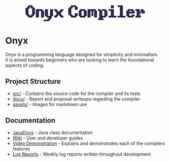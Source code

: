 <p align="center">
    <img src="assets/onyx-logo.png" width="75%" />
</p>

# Onyx
Onyx is a programming language designed for simplicity and minimalism.  
It is aimed towards beginners who are looking to learn the foundational aspects of coding.

## Project Structure
- [src/](src) - Contains the source code for the compiler and its tests
- [docs/](docs) - Report and proposal writeups regarding the compiler
- [assets/](assets) - Images for markdown use

## Documentation
- [JavaDocs](https://github.com/louislefevre/onyx-docs) - Java class documentation
- [Wiki](https://github.com/louislefevre/onyx-compiler/wiki) - User and developer guides
- [Video Demonstration](https://vimeo.com/427916405) - Explains and demonstrates each of the compilers features
- [Log Reports](https://llefe001.tumblr.com/) - Weekly log reports written throughout development

